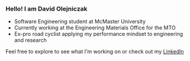 ### Hello! I am David Olejniczak
- Software Engineering student at McMaster University
- Currently working at the Engineering Materials Office for the MTO
- Ex-pro road cyclist applying my performance mindset to engineering and research
  
Feel free to explore to see what I'm working on or check out my [Linkedln](https://www.linkedin.com/in/david-olejniczak) 
